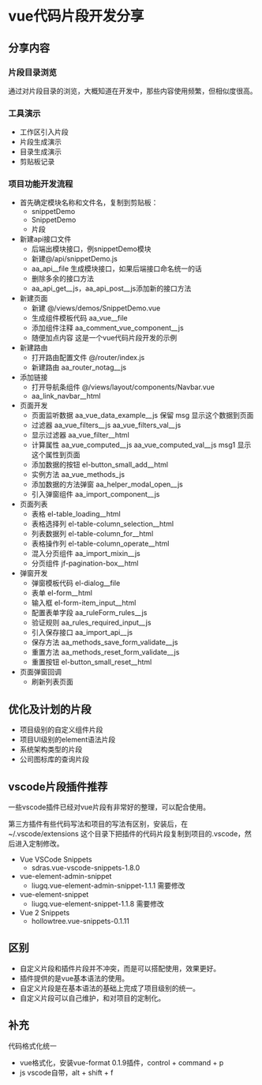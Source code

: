 # vue代码片段开发分享

## 分享内容

### 片段目录浏览

通过对片段目录的浏览，大概知道在开发中，那些内容使用频繁，但相似度很高。

### 工具演示

- 工作区引入片段
- 片段生成演示
- 目录生成演示
- 剪贴板记录

### 项目功能开发流程


- 首先确定模块名称和文件名，复制到剪贴板：
  - snippetDemo
  - SnippetDemo
  - 片段
- 新建api接口文件
  - 后端出模块接口，例snippetDemo模块
  - 新建@/api/snippetDemo.js
  - aa_api__file 生成模块接口，如果后端接口命名统一的话
  - 删除多余的接口方法
  - aa_api_get__js，aa_api_post__js添加新的接口方法
- 新建页面
  - 新建 @/views/demos/SnippetDemo.vue
  - 生成组件模板代码 aa_vue__file
  - 添加组件注释 aa_comment_vue_component__js
  - 随便加点内容 这是一个vue代码片段开发的示例
- 新建路由
  - 打开路由配置文件 @/router/index.js
  - 新建路由 aa_router_notag__js
- 添加链接
  - 打开导航条组件 @/views/layout/components/Navbar.vue
  - aa_link_navbar__html
- 页面开发
  - 页面监听数据 aa_vue_data_example__js 保留 msg 显示这个数据到页面
  - 过滤器 aa_vue_filters__js aa_vue_filters_val__js
  - 显示过滤器 aa_vue_filter__html
  - 计算属性 aa_vue_computed__js aa_vue_computed_val__js msg1 显示这个属性到页面
  - 添加数据的按钮 el-button_small_add__html
  - 实例方法 aa_vue_methods_js
  - 添加数据的方法弹窗 aa_helper_modal_open__js
  - 引入弹窗组件 aa_import_component__js
- 页面列表
  - 表格 el-table_loading__html
  - 表格选择列 el-table-column_selection__html
  - 列表数据列 el-table-column_for__html
  - 表格操作列 el-table-column_operate__html
  - 混入分页组件 aa_import_mixin__js
  - 分页组件 jf-pagination-box__html
- 弹窗开发
  - 弹窗模板代码 el-dialog__file
  - 表单 el-form__html
  - 输入框 el-form-item_input__html
  - 配置表单字段 aa_ruleForm_rules__js
  - 验证规则 aa_rules_required_input__js
  - 引入保存接口 aa_import_api__js
  - 保存方法 aa_methods_save_form_validate__js
  - 重置方法 aa_methods_reset_form_validate__js
  - 重置按钮 el-button_small_reset__html
- 页面弹窗回调
  - 刷新列表页面

## 优化及计划的片段

- 项目级别的自定义组件片段
- 项目UI级别的element语法片段
- 系统架构类型的片段
- 公司图标库的查询片段

## vscode片段插件推荐

一些vscode插件已经对vue片段有非常好的整理，可以配合使用。

第三方插件有些代码写法和项目的写法有区别，安装后，在 ~/.vscode/extensions 这个目录下把插件的代码片段复制到项目的.vscode，然后进入定制修改。

- Vue VSCode Snippets
  - sdras.vue-vscode-snippets-1.8.0
- vue-element-admin-snippet
  - liugq.vue-element-admin-snippet-1.1.1 需要修改
- vue-element-snippet
  - liugq.vue-element-snippet-1.1.8 需要修改
- Vue 2 Snippets
  - hollowtree.vue-snippets-0.1.11

## 区别

- 自定义片段和插件片段并不冲突，而是可以搭配使用，效果更好。
- 插件提供的是vue基本语法的使用。
- 自定义片段是在基本语法的基础上完成了项目级别的统一。
- 自定义片段可以自己维护，和对项目的定制化。

## 补充

代码格式化统一

- vue格式化，安装vue-format 0.1.9插件，control + command + p
- js vscode自带，alt + shift + f
